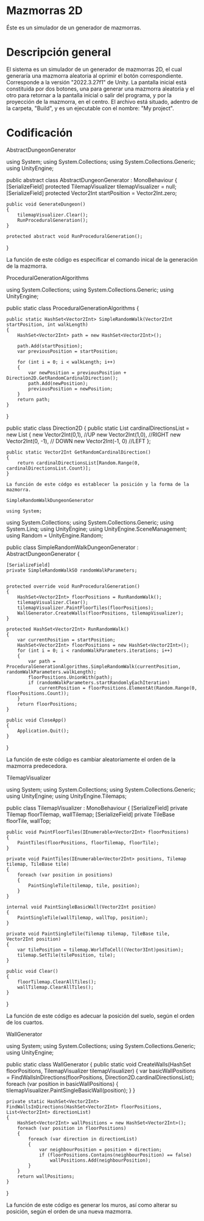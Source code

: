# Mazmorras 2D
 Éste es un simulador de un generador de mazmorras.
# Descripción general
El sistema es un simulador de un generador de mazmorras 2D, el cual generaría una mazmorra aleatoria al oprimir el botón correspondiente.
Corresponde a la versión "2022.3.27f1" de Unity.
La pantalla inicial está constituida por dos botones, una para generar una mazmorra aleatoria y el otro para retornar a la pantalla inicial o salir del programa, y por la proyección de la mazmorra, en el centro.
El archivo está situado, adentro de la carpeta, "Build", y es un ejecutable con el nombre: "My project".
# Codificación

AbstractDungeonGenerator

using System;
using System.Collections;
using System.Collections.Generic;
using UnityEngine;

public abstract class AbstractDungeonGenerator : MonoBehaviour
{
    [SerializeField]
    protected TilemapVisualizer tilemapVisualizer = null;
    [SerializeField]
    protected Vector2Int startPosition = Vector2Int.zero;

    public void GenerateDungeon()
    {
        tilemapVisualizer.Clear();
        RunProceduralGeneration();
    }

    protected abstract void RunProceduralGeneration();
}

La función de este código es especificar el comando inical de la generación de la mazmorra.

ProceduralGenerationAlgorithms

using System.Collections;
using System.Collections.Generic;
using UnityEngine;

public static class ProceduralGenerationAlgorithms
{
    
    public static HashSet<Vector2Int> SimpleRandomWalk(Vector2Int startPosition, int walkLength)
    {
        HashSet<Vector2Int> path = new HashSet<Vector2Int>();

        path.Add(startPosition);
        var previousPosition = startPosition;

        for (int i = 0; i < walkLength; i++)
        {
            var newPosition = previousPosition + Direction2D.GetRandomCardinalDirection();
            path.Add(newPosition);
            previousPosition = newPosition;
        }
        return path;
    }
}

public static class Direction2D
{
    public static List<Vector2Int> cardinalDirectionsList = new List<Vector2Int>
    {
        new Vector2Int(0,1), //UP
        new Vector2Int(1,0), //RIGHT
        new Vector2Int(0, -1), // DOWN
        new Vector2Int(-1, 0) //LEFT
    };

    public static Vector2Int GetRandomCardinalDirection()
    {
        return cardinalDirectionsList[Random.Range(0, cardinalDirectionsList.Count)];
    }
    
    La función de este códgo es establecer la posición y la forma de la mazmorra.
    
    SimpleRandomWalkDungeonGenerator
    
    using System;
using System.Collections;
using System.Collections.Generic;
using System.Linq;
using UnityEngine;
using UnityEngine.SceneManagement;
using Random = UnityEngine.Random;

public class SimpleRandomWalkDungeonGenerator : AbstractDungeonGenerator
{

    [SerializeField]
    private SimpleRandomWalkSO randomWalkParameters;


    protected override void RunProceduralGeneration()
    {
        HashSet<Vector2Int> floorPositions = RunRandomWalk();
        tilemapVisualizer.Clear();
        tilemapVisualizer.PaintFloorTiles(floorPositions);
        WallGenerator.CreateWalls(floorPositions, tilemapVisualizer);
    }

    protected HashSet<Vector2Int> RunRandomWalk()
    {
        var currentPosition = startPosition;
        HashSet<Vector2Int> floorPositions = new HashSet<Vector2Int>();
        for (int i = 0; i < randomWalkParameters.iterations; i++)
        {
            var path = ProceduralGenerationAlgorithms.SimpleRandomWalk(currentPosition, randomWalkParameters.walkLength);
            floorPositions.UnionWith(path);
            if (randomWalkParameters.startRandomlyEachIteration)
                currentPosition = floorPositions.ElementAt(Random.Range(0, floorPositions.Count));
        }
        return floorPositions;
    }

    public void CloseApp()
    {
        Application.Quit();
    }

}

La función de este código es cambiar aleatoriamente el orden de la mazmorra predecedora.

TilemapVisualizer

using System;
using System.Collections;
using System.Collections.Generic;
using UnityEngine;
using UnityEngine.Tilemaps;

public class TilemapVisualizer : MonoBehaviour
{
    [SerializeField]
    private Tilemap floorTilemap, wallTilemap;
    [SerializeField]
    private TileBase floorTile, wallTop;

    public void PaintFloorTiles(IEnumerable<Vector2Int> floorPositions)
    {
        PaintTiles(floorPositions, floorTilemap, floorTile);
    }

    private void PaintTiles(IEnumerable<Vector2Int> positions, Tilemap tilemap, TileBase tile)
    {
        foreach (var position in positions)
        {
            PaintSingleTile(tilemap, tile, position);
        }
    }

    internal void PaintSingleBasicWall(Vector2Int position)
    {
        PaintSingleTile(wallTilemap, wallTop, position);
    }

    private void PaintSingleTile(Tilemap tilemap, TileBase tile, Vector2Int position)
    {
        var tilePosition = tilemap.WorldToCell((Vector3Int)position);
        tilemap.SetTile(tilePosition, tile);
    }

    public void Clear()
    {
        floorTilemap.ClearAllTiles();
        wallTilemap.ClearAllTiles();
    }
}

La función de este código es adecuar la posición del suelo, según el orden de los cuartos.

WallGenerator 

using System;
using System.Collections;
using System.Collections.Generic;
using UnityEngine;

public static class WallGenerator 
{
    public static void CreateWalls(HashSet<Vector2Int> floorPositions, TilemapVisualizer tilemapVisualizer)
    {
        var basicWallPositions = FindWallsInDirections(floorPositions, Direction2D.cardinalDirectionsList);
        foreach (var position in basicWallPositions)
        {
            tilemapVisualizer.PaintSingleBasicWall(position);
        }
    }

    private static HashSet<Vector2Int> FindWallsInDirections(HashSet<Vector2Int> floorPositions, List<Vector2Int> directionList)
    {
        HashSet<Vector2Int> wallPositions = new HashSet<Vector2Int>();
        foreach (var position in floorPositions)
        {
            foreach (var direction in directionList)
            {
                var neighbourPosition = position + direction;
                if (floorPositions.Contains(neighbourPosition) == false)
                    wallPositions.Add(neighbourPosition);
            }
        }
        return wallPositions;
    }
}

La función de este código es generar los muros, así como alterar su posición, según el orden de una nueva mazmorra.


